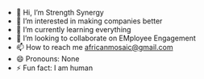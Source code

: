 - 👋 Hi, I’m Strength Synergy
- 👀 I’m interested in making companies  better
- 🌱 I’m currently learning everything
- 💞️ I’m looking to collaborate on EMployee Engagement
- 📫 How to reach me africanmosaic@gmail.com
- 😄 Pronouns: None
- ⚡ Fun fact: I am human

<!---
DRIVEinAction/DRIVEinAction is a ✨ special ✨ repository because its `README.md` (this file) appears on your GitHub profile.
You can click the Preview link to take a look at your changes.
--->
